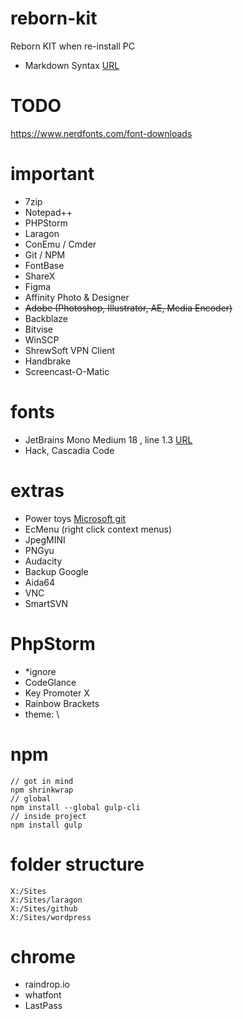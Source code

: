 # reborn-kit
Reborn KIT when re-install PC
- Markdown Syntax [URL](https://www.markdownguide.org/basic-syntax/)


# TODO
https://www.nerdfonts.com/font-downloads



# important
- 7zip
- Notepad++
- PHPStorm
- Laragon
- ConEmu / Cmder
- Git / NPM
- FontBase
- ShareX
- Figma
- Affinity Photo & Designer 
- <del>Adobe (Photoshop, Illustrator, AE, Media Encoder)</del>
- Backblaze
- Bitvise
- WinSCP
- ShrewSoft VPN Client
- Handbrake
- Screencast-O-Matic


# fonts
- JetBrains Mono Medium 18 , line 1.3 [URL](https://www.jetbrains.com/lp/mono/)
- Hack, Cascadia Code

# extras
- Power toys [Microsoft git](https://github.com/microsoft/PowerToys)
- EcMenu (right click context menus)
- JpegMINI
- PNGyu
- Audacity 
- Backup Google
- Aida64
- VNC
- SmartSVN

# PhpStorm
- *ignore
- CodeGlance
- Key Promoter X
- Rainbow Brackets
- theme: \


# npm 
    // got in mind
    npm shrinkwrap
    // global
    npm install --global gulp-cli
    // inside project
    npm install gulp


# folder structure
    X:/Sites
    X:/Sites/laragon
    X:/Sites/github
    X:/Sites/wordpress

# chrome
- raindrop.io
- whatfont
- LastPass
